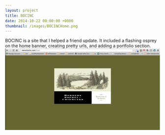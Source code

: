 ```yaml
---
layout: project
title: BOCINC
date: 2014-10-22 00:00:00 +0000
thumbnail: /images/BOCINCHome.png
---
```


BOCINC is a site that I helped a friend update. It included a flashing osprey on the home banner, creating pretty urls, and adding a portfolio section. <br />
<img src="/images/BOCINCHome.png" />

